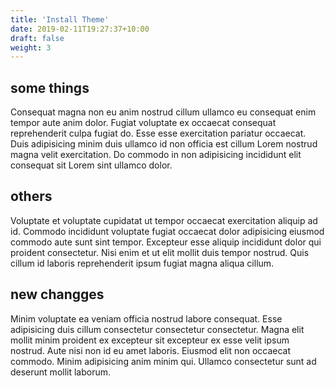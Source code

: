 ```yaml
---
title: 'Install Theme'
date: 2019-02-11T19:27:37+10:00
draft: false
weight: 3
---
```


## some things

Consequat magna non eu anim nostrud cillum ullamco eu consequat enim tempor aute anim dolor. Fugiat voluptate ex occaecat consequat reprehenderit culpa fugiat do. Esse esse exercitation pariatur occaecat. Duis adipisicing minim duis ullamco id non officia est cillum Lorem nostrud magna velit exercitation. Do commodo in non adipisicing incididunt elit consequat sit Lorem sint ullamco dolor.

## others

Voluptate et voluptate cupidatat ut tempor occaecat exercitation aliquip ad id. Commodo incididunt voluptate fugiat occaecat dolor adipisicing eiusmod commodo aute sunt sint tempor. Excepteur esse aliquip incididunt dolor qui proident consectetur. Nisi enim et ut elit mollit duis tempor nostrud. Quis cillum id laboris reprehenderit ipsum fugiat magna aliqua cillum.

## new changges

Minim voluptate ea veniam officia nostrud labore consequat. Esse adipisicing duis cillum consectetur consectetur consectetur. Magna elit mollit minim proident ex excepteur sit excepteur ex esse velit ipsum nostrud. Aute nisi non id eu amet laboris. Eiusmod elit non occaecat commodo. Minim adipisicing anim minim qui. Ullamco consectetur sunt ad deserunt mollit laborum.